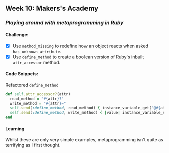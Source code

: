 ## Week 10: Makers's Academy
### *Playing around with metaprogramming in Ruby*

#### Challenge:

-[x] Use `method_missing` to redefine how an object reacts when asked `has_unknown_attribute`.
-[x] Use `define_method` to create a boolean version of Ruby's inbuilt `attr_accessor` method.

#### Code Snippets:

Refactored `define_method`

```ruby
def self.attr_accessor?(attr)
  read_method = "#{attr}?"
  write_method = "#{attr}="
  self.send(:define_method, read_method) { instance_variable_get("@#{attr}") }
  self.send(:define_method, write_method) { |value| instance_variable_set("@#{attr}", value) }
end
```

#### Learning

Whilst these are only very simple examples, metaprogramming isn't quite as terrifying as I first thought.
